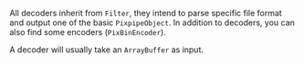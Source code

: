 All decoders inherit from `Filter`, they intend to parse specific file format and output one of the basic `PixpipeObject`. In addition to decoders, you can also find some encoders (`PixBinEncoder`).  

A decoder will usually take an `ArrayBuffer` as input.
